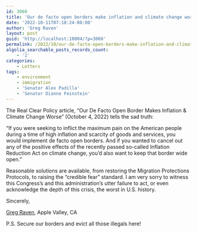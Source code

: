 ```yaml
---
id: 3060
title: 'Our de facto open borders make inflation and climate change worse'
date: '2022-10-11T07:18:24-08:00'
author: 'Greg Raven'
layout: post
guid: 'http://localhost:10004/?p=3060'
permalink: /2022/10/our-de-facto-open-borders-make-inflation-and-climate-change-worse/
algolia_searchable_posts_records_count:
    - '1'
categories:
    - Letters
tags:
    - environment
    - immigration
    - 'Senator Alex Padilla'
    - 'Senator Dianne Feinstein'
---
```


The Real Clear Policy article, “Our De Facto Open Border Makes Inflation &amp; Climate Change Worse” (October 4, 2022) tells the sad truth:

“If you were seeking to inflict the maximum pain on the American people during a time of high inflation and scarcity of goods and services, you would implement de facto open borders. And if you wanted to cancel out any of the positive effects of the recently passed so-called Inflation Reduction Act on climate change, you’d also want to keep that border wide open.”

Reasonable solutions are available, from restoring the Migration Protections Protocols, to raising the “credible fear” standard. I am very sorry to witness this Congress’s and this administration’s utter failure to act, or even acknowledge the depth of this crisis, the worst in U.S. history.

Sincerely,

[Greg Raven](https://www.gregraven.org/), Apple Valley, CA

P.S. Secure our borders and evict all those illegals here!